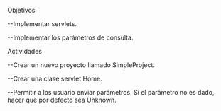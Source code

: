 Objetivos

--Implementar servlets.

--Implementar los parámetros de consulta.

Actividades

--Crear un nuevo proyecto llamado SimpleProject.

--Crear una clase servlet Home.

--Permitir a los usuario enviar parámetros. Si el parámetro no es dado, hacer que por defecto sea Unknown.